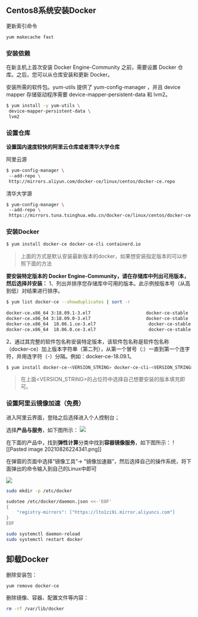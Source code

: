 ## Centos8系统安装Docker
更新索引命令
```bash
yum makecache fast
```


### 安装依赖

在新主机上首次安装 Docker Engine-Community 之前，需要设置 Docker 仓库。之后，您可以从仓库安装和更新 Docker。

安装所需的软件包。yum-utils 提供了 yum-config-manager ，并且 device mapper 存储驱动程序需要 device-mapper-persistent-data 和 lvm2。

```bash
$ yum install -y yum-utils \  
 device-mapper-persistent-data \  
 lvm2
```

### 设置仓库
**设置国内速度较快的阿里云仓库或者清华大学仓库**

阿里云源
```bash
$ yum-config-manager \  
 --add-repo \  
 http://mirrors.aliyun.com/docker-ce/linux/centos/docker-ce.repo
```

清华大学源

```bash
$ yum-config-manager \  
 --add-repo \  
 https://mirrors.tuna.tsinghua.edu.cn/docker-ce/linux/centos/docker-ce.repo
```

### 安装Docker
```bash
$ yum install docker-ce docker-ce-cli containerd.io
```

> 上面的方式是默认安装最新版本的docker，如果想安装指定版本的可以参照下面的方法

**要安装特定版本的 Docker Engine-Community，请在存储库中列出可用版本，然后选择并安装：**
1、列出并排序您存储库中可用的版本。此示例按版本号（从高到低）对结果进行排序。
```bash
$ yum list docker-ce --showduplicates | sort -r  
  
docker-ce.x86_64 3:18.09.1-3.el7                     docker-ce-stable  
docker-ce.x86_64 3:18.09.0-3.el7                     docker-ce-stable  
docker-ce.x86_64  18.06.1.ce-3.el7                    docker-ce-stable  
docker-ce.x86_64  18.06.0.ce-3.el7                    docker-ce-stable
```

2、通过其完整的软件包名称安装特定版本，该软件包名称是软件包名称（docker-ce）加上版本字符串（第二列），从第一个冒号（:）一直到第一个连字符，并用连字符（-）分隔。例如：docker-ce-18.09.1。
```bash
$ yum install docker-ce-<VERSION_STRING> docker-ce-cli-<VERSION_STRING> containerd.io
```
>在上面<VERSION_STRING>的占位符中选择自己想要安装的版本填充即可。

### 设置阿里云镜像加速（免费）
进入阿里云界面，登陆之后选择进入个人控制台；

选择**产品与服务**，如下图所示：
![](https://cdn.jsdelivr.net/gh/chenjianhao66/Myblog_picture-server/20210826224223.png)

在下面的产品中，找到**弹性计算**分类中找到**容器镜像服务**，如下图所示：
![[Pasted image 20210826224341.png]]


在弹窗的页面中选择“镜像工具”-> “镜像加速器”，然后选择自己的操作系统，将下面弹出的命令输入到自己的Linux中即可

![](https://cdn.jsdelivr.net/gh/chenjianhao66/Myblog_picture-server/20210826224517.png)

```bash
sudo mkdir -p /etc/docker

sudotee /etc/docker/daemon.json <<-'EOF' 
{ 
	"registry-mirrors": ["https://lto1zi9i.mirror.aliyuncs.com"] 
} 
EOF

sudo systemctl daemon-reload 
sudo systemctl restart docker
```

## 卸载Docker
删除安装包：

```bash 
yum remove docker-ce
```

删除镜像、容器、配置文件等内容：

```bash
rm -rf /var/lib/docker
```